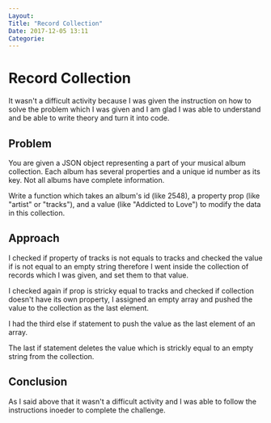 ```yaml
---
Layout:
Title: "Record Collection"
Date: 2017-12-05 13:11
Categorie:
---
```


# Record Collection

It wasn't a difficult activity because I was given the instruction on how to solve the problem which I was given and I am glad I was able to understand and be able to write theory and turn it into code.

## Problem

You are given a JSON object representing a part of your musical album collection. Each album has several properties and a unique id number as its key. Not all albums have complete information.

Write a function which takes an album's id (like 2548), a property prop (like "artist" or "tracks"), and a value (like "Addicted to Love") to modify the data in this collection.

## Approach

I checked if property of tracks is not equals to tracks and checked the value if is not equal to an empty string therefore I went inside the collection of records which I was given, and set them to that value.

I checked again if prop is stricky equal to tracks and checked if collection doesn't have its own property, I assigned an empty array and pushed the value to the collection as the last element.

I had the third else if statement to push the value as the last element of an array.

The last if statement deletes the value which is strickly equal to an empty string from the collection.

## Conclusion

As I said above that it wasn't a difficult activity and I was able to follow the instructions inoeder to complete the challenge. 
